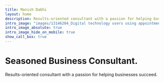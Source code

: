 ```yaml
---
title: Manish Dabhi
layout: home
description: Results-oriented consultant with a passion for helping businesses succeed.
intro_image: "images/13146284_Digital technology users using appointment and booking app.jpg"
intro_image_absolute: true
intro_image_hide_on_mobile: true
show_call_box: true
---
```


# Seasoned Business Consultant.

Results-oriented consultant with a passion for helping businesses succeed.